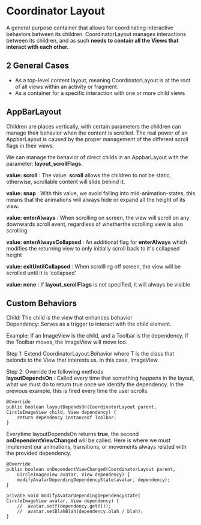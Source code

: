 # Coordinator Layout

A general purpose container that allows for coordinating interactive behaviors between its children. CoordinatorLayout manages interactions between its children, and as such **needs to contain all the Views that interact with each other.**

## 2 General Cases
* As a top-level content layout, meaning CoordinatorLayout is at the root of all views within an activity or fragment.
* As a container for a specific interaction with one or more child views

## AppBarLayout
Children are places vertically, with certain parameters the children can manage their behavior when the content is scrolled. The real power of an AppbarLayout is caused by the proper management of the different scroll flags in their views.

We can manage the behavior of direct childs in an AppbarLayout with the parameter: **layout_scrollFlags**. 

**value: scroll** : The value: **scroll** allows the children to not be static, otherwise, scrollable content will slide behind it.

**value: snap** : With this value, we avoid falling into mid-animation-states, this means that the animations will always hide or expand all the height of its view.

**value: enterAlways** : When scrolling on screen, the view will scroll on any downwards scroll event, regardless of whetherthe scrolling view is also scrolling

**value: enterAlwaysCollapsed** : An additional flag for **enterAlways** which modifies the returning view to only initially scroll back to it's collapsed height

**value: exitUntilCollapsed** : When scrollling off screen, the view will be scrolled until it is 'collapsed'

**value: none** : If **layout_scrollFlags** is not specified, it will always be visible

## Custom Behaviors
Child: The child is the view that enhances behavior <br>
Dependency: Serves as a trigger to interact with the child element. 

Example: If an ImageView is the child, and a Toolbar is the dependency, if the Toolbar moves, the ImageView will move too.

Step 1: Extend CoordinatorLayout.Behavior<T> where T is the class that belonds to the View that interests us. In this case, ImageView.

Step 2: Override the following methods <br>
**layoutDependsOn** : Called every time that something happens in the layout, what we must do to return true once we identify the dependency. In the previous example, this is fired every time the user scrolls. <br>
```
@Override
public boolean layoutDependsOn(CoordinatorLayout parent, CircleImageView child, View dependency) {
    return dependency instanceof Toolbar;
}
```
Everytime layoutDependsOn returns **true**, the second **onDependentViewChanged** will be called. Here is where we must implement our animations, transitions, or movements always related with the provided dependency.

```
@Override
public boolean onDependentViewChanged(CoordinatorLayout parent, 
    CircleImageView avatar, View dependency) {
    modifyAvatarDependingDependencyState(avatar, dependency);
}

private void modifyAvatarDependingDependencyState(
CircleImageView avatar, View dependency) {
    //  avatar.setY(dependency.getY());
    //  avatar.setBlahBlah(dependency.blah / blah);
}   
```
